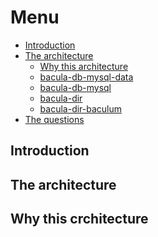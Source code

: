 # Menu


- [Introduction](#introduction)
- [The architecture](#the-architecture)
   - [Why this architecture](#why-this-architecture)
   - [bacula-db-mysql-data](/docs/bacula-db-mysql-data.md)
   - [bacula-db-mysql](/docs/bacula-db-mysql.md)
   - [bacula-dir](/docs/bacula-dir.md)
   - [bacula-dir-baculum](/docs/bacula-dir-baculum.md)
- [The questions](/docs/questions.md)

<a name="introduction"></a>    
## Introduction

<a name="the architecture"></a>
## The architecture

<a name="why this architecture"></a>
## Why this crchitecture
